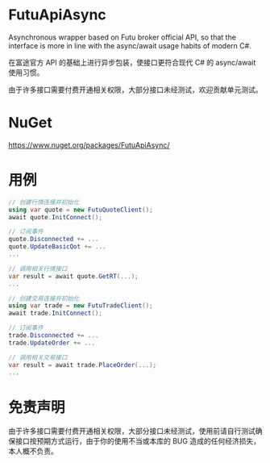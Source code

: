 # FutuApiAsync 
Asynchronous wrapper based on Futu broker official API, so that the interface is more in line with the async/await usage habits of modern C#.

在富途官方 API 的基础上进行异步包装，使接口更符合现代 C# 的 async/await 使用习惯。

由于许多接口需要付费开通相关权限，大部分接口未经测试，欢迎贡献单元测试。

# NuGet
https://www.nuget.org/packages/FutuApiAsync/

# 用例

```cs
// 创建行情连接并初始化
using var quote = new FutuQuoteClient();
await quote.InitConnect();

// 订阅事件
quote.Disconnected += ...
quote.UpdateBasicQot += ...
...

// 调用相关行情接口
var result = await quote.GetRT(...);
...

// 创建交易连接并初始化
using var trade = new FutuTradeClient();
await trade.InitConnect();

// 订阅事件
trade.Disconnected += ...
trade.UpdateOrder += ...

// 调用相关交易接口
var result = await trade.PlaceOrder(...);
...
```

# 免责声明
由于许多接口需要付费开通相关权限，大部分接口未经测试，使用前请自行测试确保接口按预期方式运行，由于你的使用不当或本库的 BUG 造成的任何经济损失，本人概不负责。
